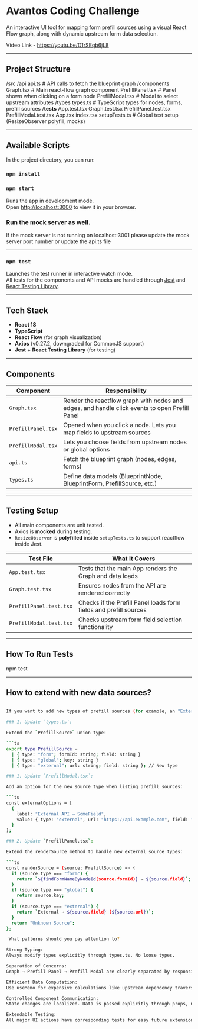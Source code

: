 # Avantos Coding Challenge

An interactive UI tool for mapping form prefill sources using a visual React Flow graph, along with dynamic upstream form data selection.

Video Link - https://youtu.be/D1rSEqb6jL8

---

## Project Structure

/src
  /api
    api.ts          # API calls to fetch the blueprint graph
  /components
    Graph.tsx       # Main react-flow graph component
    PrefillPanel.tsx # Panel shown when clicking on a form node
    PrefillModal.tsx # Modal to select upstream attributes
  /types
    types.ts        # TypeScript types for nodes, forms, prefill sources
  /__tests__
    App.test.tsx
    Graph.test.tsx
    PrefillPanel.test.tsx
    PrefillModal.test.tsx
  App.tsx
  index.tsx
  setupTests.ts     # Global test setup (ResizeObserver polyfill, mocks)



---

## Available Scripts

In the project directory, you can run:

### `npm install`

### `npm start`

Runs the app in development mode.  
Open [http://localhost:3000](http://localhost:3000) to view it in your browser.

### Run the mock server as well.
If the mock server is not running on localhost:3001 please update the mock server port number or update the api.ts file

---

### `npm test`

Launches the test runner in interactive watch mode.  
All tests for the components and API mocks are handled through [Jest](https://jestjs.io/) and [React Testing Library](https://testing-library.com/).

---

## Tech Stack

- **React 18**
- **TypeScript**
- **React Flow** (for graph visualization)
- **Axios** (v0.27.2, downgraded for CommonJS support)
- **Jest** + **React Testing Library** (for testing)

---

## Components

| Component          | Responsibility                                                                                 |
| ------------------ | ---------------------------------------------------------------------------------------------- |
| `Graph.tsx`        | Render the reactflow graph with nodes and edges, and handle click events to open Prefill Panel |
| `PrefillPanel.tsx` | Opened when you click a node. Lets you map fields to upstream sources                          |
| `PrefillModal.tsx` | Lets you choose fields from upstream nodes or global options                                   |
| `api.ts`           | Fetch the blueprint graph (nodes, edges, forms)                                                |
| `types.ts`         | Define data models (BlueprintNode, BlueprintForm, PrefillSource, etc.)                         |

---

## Testing Setup

- All main components are unit tested.
- Axios is **mocked** during testing.
- `ResizeObserver` is **polyfilled** inside `setupTests.ts` to support reactflow inside Jest.

| Test File               | What It Covers                                                    |
| ----------------------- | ----------------------------------------------------------------- |
| `App.test.tsx`          | Tests that the main App renders the Graph and data loads          |
| `Graph.test.tsx`        | Ensures nodes from the API are rendered correctly                 |
| `PrefillPanel.test.tsx` | Checks if the Prefill Panel loads form fields and prefill sources |
| `PrefillModal.test.tsx` | Checks upstream form field selection functionality                |

---

##  How To Run Tests

npm test

---



## How to extend with new data sources?

```bash

If you want to add new types of prefill sources (for example, an "External API" or "System Variables"), you should:

### 1. Update `types.ts`:

Extend the `PrefillSource` union type:

```ts
export type PrefillSource =
  | { type: "form"; formId: string; field: string }
  | { type: "global"; key: string }
  | { type: "external"; url: string; field: string }; // New type

### 1. Update `PrefillModal.tsx`:

Add an option for the new source type when listing prefill sources:

```ts
const externalOptions = [
  {
    label: "External API → SomeField",
    value: { type: "external", url: "https://api.example.com", field: "someField" }
  }
];

### 2. Update `PrefillPanel.tsx`:

Extend the renderSource method to handle new external source types:

```ts
const renderSource = (source: PrefillSource) => {
  if (source.type === "form") {
    return `${findFormNameByNodeId(source.formId)} → ${source.field}`;
  }
  if (source.type === "global") {
    return source.key;
  }
  if (source.type === "external") {
    return `External → ${source.field} (${source.url})`;
  }
  return "Unknown Source";
};

 What patterns should you pay attention to?

Strong Typing:
Always modify types explicitly through types.ts. No loose types.

Separation of Concerns:
Graph → Prefill Panel → Prefill Modal are clearly separated by responsibility.

Efficient Data Computation:
Use useMemo for expensive calculations like upstream dependency traversal.

Controlled Component Communication:
State changes are localized. Data is passed explicitly through props, not context.

Extendable Testing:
All major UI actions have corresponding tests for easy future extension.
